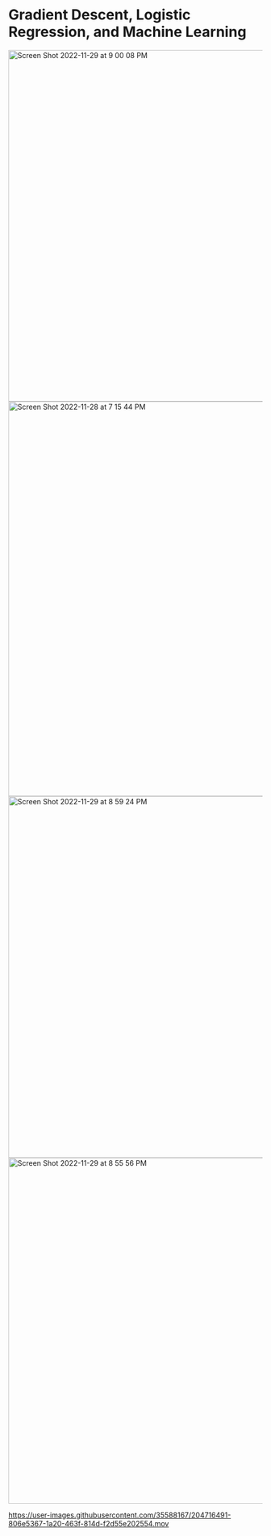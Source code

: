 # Gradient Descent, Logistic Regression, and Machine Learning

<img width="697" alt="Screen Shot 2022-11-29 at 9 00 08 PM" src="https://user-images.githubusercontent.com/35588167/204716548-4f09a21a-8ac5-483e-bc36-1dbe4e3ee1ce.png">

<img width="783" alt="Screen Shot 2022-11-28 at 7 15 44 PM" src="https://user-images.githubusercontent.com/35588167/204716555-2eafabd8-1741-40c2-9d4c-4e9e5d705743.png">

<img width="717" alt="Screen Shot 2022-11-29 at 8 59 24 PM" src="https://user-images.githubusercontent.com/35588167/204716570-a73bbab2-2932-4325-88d7-c4e24cefaed8.png">
<img width="686" alt="Screen Shot 2022-11-29 at 8 55 56 PM" src="https://user-images.githubusercontent.com/35588167/204716582-4ebb44d6-6e94-470b-97a9-050fdb75a241.png">

https://user-images.githubusercontent.com/35588167/204716491-806e5367-1a20-463f-814d-f2d55e202554.mov

